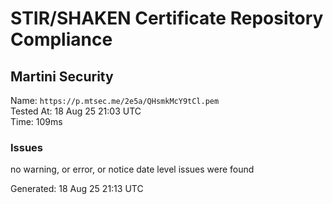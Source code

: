 # STIR/SHAKEN Certificate Repository Compliance

## Martini Security

Name: `https://p.mtsec.me/2e5a/QHsmkMcY9tCl.pem`\
Tested At: 18 Aug 25 21:03 UTC\
Time: 109ms

### Issues

no warning, or error, or notice date level issues were found

Generated: 18 Aug 25 21:13 UTC